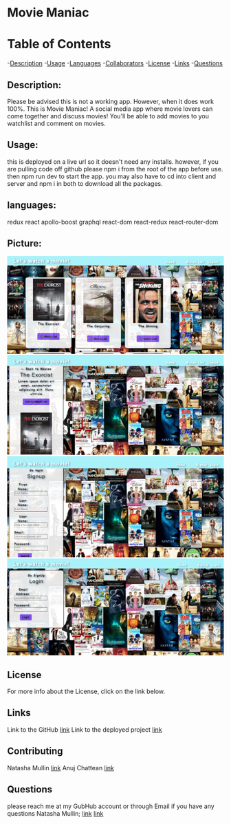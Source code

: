# Movie Maniac


# Table of Contents

-[Description](#description)
-[Usage](#useage)
-[Languages](#languages)
-[Collaborators](#collaborators)
-[License](#license)
-[Links](#links)
-[Questions](#questions)

 ## Description:
 
 Please be advised this is not a working app. However, when it does work 100%. This is Movie Maniac! A social media app where movie lovers can 
 come together and discuss movies! You'll be able to add movies to you watchlist and comment on movies.
 
 ## Usage:
 this is deployed on a live url so it doesn't need any installs. however, if you are pulling code off github please npm i  from the root of the app before use. then npm run dev to start the app. you may also have to cd into client and server and npm i in both to download all the packages.

## languages:
redux 
react
apollo-boost
graphql
react-dom
react-redux
react-router-dom


 ## Picture:
 ![Movie Maniac](./client/src/assets/images/main.png)
 ![The details page](./client/src/assets/images/detail.png)
 ![The sign up page](./client/src/assets/images/signup.png)
 ![The login page](./client/src/assets/images/login.png)
 
 ## License
 For more info about the License, click on the link below.

 ## Links
 Link to the GitHub 
[link](https://github.com/chattean/movie-maniac)
Link to the deployed project
[link](https://weareallmoviemaniacs.herokuapp.com)

## Contributing
Natasha Mullin [link](github.com/natashamullin)
Anuj Chattean  [link](github.com/chattean)

## Questions 
please reach me at my GubHub account or through Email if you have any questions
Natasha Mullin; [link](github.com/natashamullin)
[link](Natashamullin0826889@yahoo.com)



